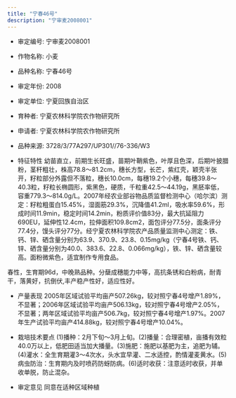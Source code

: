 ```yaml
---
title: "宁春46号"
description: "宁审麦2008001"
---
```

* 审定编号:  宁审麦2008001

*  作物名称:  小麦

*  品种名称:  宁春46号

*  审定年份:  2008

*  审定单位:  宁夏回族自治区

* 育种者:  宁夏农林科学院农作物研究所

*  申请者:  宁夏农林科学院农作物研究所

*  品种来源:  3728/3/77A297/UP301//76-336/W3

*  特征特性
幼苗直立，前期生长旺盛，苗期叶鞘紫色，叶厚且色深，后期叶披腊粉，茎秆粗壮，株高78.8～81.2cm，穗长方型，长芒，紫红壳，颖壳半张开，籽粒部分外露但不落粒，穗长10.0cm，每穗19.2个小穗，每穗39.8～40.3粒，籽粒长椭圆形，紫黑色，硬质，千粒重42.5～44.19g，黑胚率低，容重779.3～814.0g/L。2007年经农业部谷物品质监督检测中心（哈尔滨）测定：籽粒粗蛋白15.45%，湿面筋29.3%，沉降值41.2ml，吸水率59.6%，形成时间11.9min，稳定时间14.2min，粉质评价值83分，最大抗延阻力690EU，延伸性12.4cm，拉伸面积109.8cm2，面包评分77.5分，面条评分77.4分，馒头评分77分。经宁夏农林科学院农产品质量监测中心测定：铁、钙、锌、硒含量分别为63.9、370.9、23.8、0.15mg/kg（宁春4号铁、钙、锌、硒含量分别为40.0、383.6、22.8、0.066mg/kg），铁、锌、硒含量较高。面粉微紫色，适宜制作专用食品。
春性，生育期96d，中晚熟品种。分蘖成穗能力中等，高抗条锈和白粉病，耐青干，落黄好，抗倒伏,丰产稳产性好，适应性好。


*  产量表现
2005年区域试验平均亩产507.26kg，较对照宁春4号增产1.89%，不显著；2006年区域试验平均亩产506.13kg，较对照宁春4号增产2.05%，不显著；两年区域试验平均亩产506.7kg，较对照宁春4号增产1.97%。2007年生产试验平均亩产414.88kg，较对照宁春4号增产10.04%。

*  栽培技术要点
(1)播种：2月下旬～3月上旬。(2)播量：合理密植，亩播有效粒40.0万以上，低肥田适当加大播量。(3)施肥：施肥以基肥为主，追肥为辅。(4)灌水：全生育期灌3～4次水，头水宜早灌、二水适控，酌情灌麦黄水。(5)病虫防治：生育期内及时喷药防蚜防病。(6)适时收获：注意适时收获，并单收单脱，防止混杂。

*  审定意见
同意在适种区域种植
